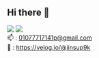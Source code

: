 ## Hi there 👋
<img src="https://img.shields.io/badge/spring framework-6DB33F?style=flat&logo=Spring&logoColor=white"> <img src="https://img.shields.io/badge/spring boot-6DB33F?style=flat&logo=Springboot&logoColor=white">  
📫 : 01077717141p@gmail.com  
📝 : https://velog.io/@jinsup9k
